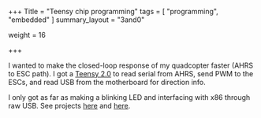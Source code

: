 +++
Title = "Teensy chip programming"
tags = [ "programming", "embedded" ]
summary_layout = "3and0"

weight = 16


+++
<p>I wanted to make the closed-loop response of my quadcopter faster (AHRS to ESC path). I got a <a href="http://www.pjrc.com/teensy/">Teensy 2.0</a> to read serial from AHRS, send PWM to the ESCs, and read USB from the motherboard for direction info.</p>
<p>I only got as far as making a blinking LED and interfacing with x86 through raw USB. See projects <a href="https://bitbucket.org/vkvitnev/teensy_vs2010">here</a> and <a href="https://bitbucket.org/vkvitnev/teensy_vs2010_2">here</a>.</p>
